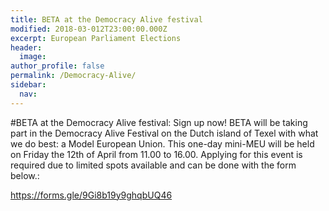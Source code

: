 ```yaml
---
title: BETA at the Democracy Alive festival
modified: 2018-03-012T23:00:00.000Z
excerpt: European Parliament Elections
header:
  image:
author_profile: false
permalink: /Democracy-Alive/
sidebar:
  nav:
---
```

#BETA at the Democracy Alive festival: Sign up now!
BETA will be taking part in the Democracy Alive Festival on the Dutch island of Texel with what we do best: a Model European Union. This one-day mini-MEU will be held on Friday the 12th of April from 11.00 to 16.00. Applying for this event is required due to limited spots available and can be done with the form below.:

<https://forms.gle/9Gi8b19y9ghqbUQ46>
